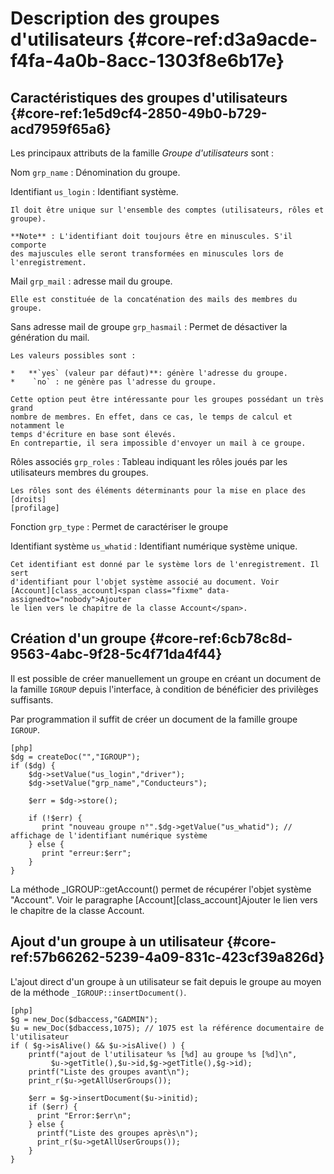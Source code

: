 # Description des groupes d'utilisateurs {#core-ref:d3a9acde-f4fa-4a0b-8acc-1303f8e6b17e}

## Caractéristiques des groupes d'utilisateurs {#core-ref:1e5d9cf4-2850-49b0-b729-acd7959f65a6}

Les principaux attributs de la famille _Groupe d'utilisateurs_ sont :

Nom `grp_name`
:   Dénomination du groupe.

Identifiant `us_login` 
:   Identifiant système.
    
    Il doit être unique sur l'ensemble des comptes (utilisateurs, rôles et
    groupe).
    
    **Note** : L'identifiant doit toujours être en minuscules. S'il comporte
    des majuscules elle seront transformées en minuscules lors de
    l'enregistrement.

Mail `grp_mail`
:   adresse mail du groupe.
    
    Elle est constituée de la concaténation des mails des membres du groupe.

Sans adresse mail de groupe `grp_hasmail`
:   Permet de désactiver la génération du mail.
    
    Les valeurs possibles sont :
    
    *   **`yes` (valeur par défaut)**: génère l'adresse du groupe.
    *    `no` : ne génère pas l'adresse du groupe.
    
    Cette option peut être intéressante pour les groupes possédant un très grand
    nombre de membres. En effet, dans ce cas, le temps de calcul et notamment le
    temps d'écriture en base sont élevés.  
    En contrepartie, il sera impossible d'envoyer un mail à ce groupe.

Rôles associés `grp_roles` 
:   Tableau indiquant les rôles joués par les utilisateurs membres du groupes.
    
    Les rôles sont des éléments déterminants pour la mise en place des [droits]
    [profilage]

Fonction `grp_type`
:   Permet de caractériser le groupe

Identifiant système `us_whatid`
:   Identifiant numérique système unique.
    
    Cet identifiant est donné par le système lors de l'enregistrement. Il sert
    d'identifiant pour l'objet système associé au document. Voir
    [Account][class_account]<span class="fixme" data-assignedto="nobody">Ajouter
    le lien vers le chapitre de la classe Account</span>.

## Création d'un groupe {#core-ref:6cb78c8d-9563-4abc-9f28-5c4f71da4f44}

Il est possible de créer manuellement un groupe en créant un document de la
famille `IGROUP` depuis l'interface, à condition de bénéficier des privilèges
suffisants.

Par programmation il suffit de créer un document de la famille groupe `IGROUP`.

    [php]
    $dg = createDoc("","IGROUP");
    if ($dg) {
        $dg->setValue("us_login","driver");
        $dg->setValue("grp_name","Conducteurs");
        
        $err = $dg->store();
        
        if (!$err) {
           print "nouveau groupe n°".$dg->getValue("us_whatid"); // affichage de l'identifiant numérique système          
        } else {
           print "erreur:$err";
        }
    }


La méthode _IGROUP::getAccount() permet de récupérer l'objet système "Account".
Voir le paragraphe [Account][class_account]<span class="fixme" data-assignedto="nobody">Ajouter le lien vers le chapitre de la classe Account</span>.

## Ajout d'un groupe à un utilisateur {#core-ref:57b66262-5239-4a09-831c-423cf39a826d}

L'ajout direct d'un groupe à un utilisateur se fait depuis le groupe au moyen de
la méthode `_IGROUP::insertDocument()`.

    [php]
    $g = new_Doc($dbaccess,"GADMIN");
    $u = new_Doc($dbaccess,1075); // 1075 est la référence documentaire de l'utilisateur
    if ( $g->isAlive() && $u->isAlive() ) {
        printf("ajout de l'utilisateur %s [%d] au groupe %s [%d]\n",
             $u->getTitle(),$u->id,$g->getTitle(),$g->id);
        printf("Liste des groupes avant\n");
        print_r($u->getAllUserGroups());
      
        $err = $g->insertDocument($u->initid);
        if ($err) {
          print "Error:$err\n";
        } else {
          printf("Liste des groupes après\n");
          print_r($u->getAllUserGroups());
        }
    }

<!-- links -->
[profilage]: #core-ref:ce576351-dbe6-45d1-8097-f9573502b651